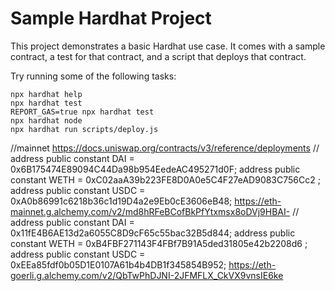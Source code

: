 # Sample Hardhat Project

This project demonstrates a basic Hardhat use case. It comes with a sample contract, a test for that contract, and a script that deploys that contract.

Try running some of the following tasks:

```shell
npx hardhat help
npx hardhat test
REPORT_GAS=true npx hardhat test
npx hardhat node
npx hardhat run scripts/deploy.js
```
//mainnet
https://docs.uniswap.org/contracts/v3/reference/deployments
//
        address public constant DAI = 0x6B175474E89094C44Da98b954EedeAC495271d0F;
    address public constant WETH = 0xC02aaA39b223FE8D0A0e5C4F27eAD9083C756Cc2 ;
    address public constant USDC = 0xA0b86991c6218b36c1d19D4a2e9Eb0cE3606eB48;
https://eth-mainnet.g.alchemy.com/v2/md8hRFeBCofBkPfYtxmsx8oDVj9HBAI-
//
address public constant DAI = 0x11fE4B6AE13d2a6055C8D9cF65c55bac32B5d844;
    address public constant WETH = 0xB4FBF271143F4FBf7B91A5ded31805e42b2208d6 ;
    address public constant USDC = 0xEEa85fdf0b05D1E0107A61b4b4DB1f345854B952;
https://eth-goerli.g.alchemy.com/v2/QbTwPhDJNI-2JFMFLX_CkVX9vnsIE6ke